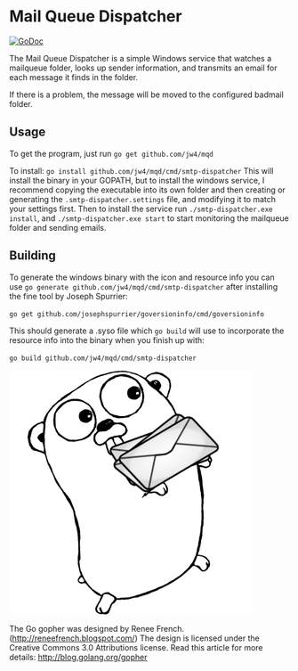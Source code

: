 # Mail Queue Dispatcher

[![GoDoc](https://godoc.org/github.com/jw4/mqd?status.svg)](https://godoc.org/github.com/jw4/mqd)

The Mail Queue Dispatcher is a simple Windows service that watches a
mailqueue folder, looks up sender information, and transmits an email
for each message it finds in the folder.

If there is a problem, the message will be moved to the configured
badmail folder.


## Usage

To get the program, just run `go get github.com/jw4/mqd`

To install: `go install github.com/jw4/mqd/cmd/smtp-dispatcher`
This will install the binary in your GOPATH, but to install the windows
service, I recommend copying the executable into its own folder and then
creating or generating the `.smtp-dispatcher.settings` file, and
modifying it to match your settings first. Then to install the service
run `./smtp-dispatcher.exe install`, and `./smtp-dispatcher.exe start`
to start monitoring the mailqueue folder and sending emails.


## Building

To generate the windows binary with the icon and resource info you can
use `go generate github.com/jw4/mqd/cmd/smtp-dispatcher` after
installing the fine tool by Joseph Spurrier:

  `go get github.com/josephspurrier/goversioninfo/cmd/goversioninfo`

This should generate a .syso file which `go build` will use to
incorporate the resource info into the binary when you finish up with:

  `go build github.com/jw4/mqd/cmd/smtp-dispatcher`



![gopher mascot](img/smtp-dispatcher-gopher.png)

The Go gopher was designed by Renee French. (http://reneefrench.blogspot.com/) 
The design is licensed under the Creative Commons 3.0 Attributions license. 
Read this article for more details: http://blog.golang.org/gopher
